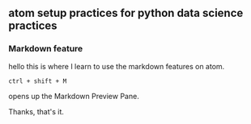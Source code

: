 ## atom setup practices for python data science practices

### Markdown feature
hello this is where I learn to use the markdown features on atom.

```
ctrl + shift + M
```
opens up the Markdown Preview Pane.

Thanks, that's it.
